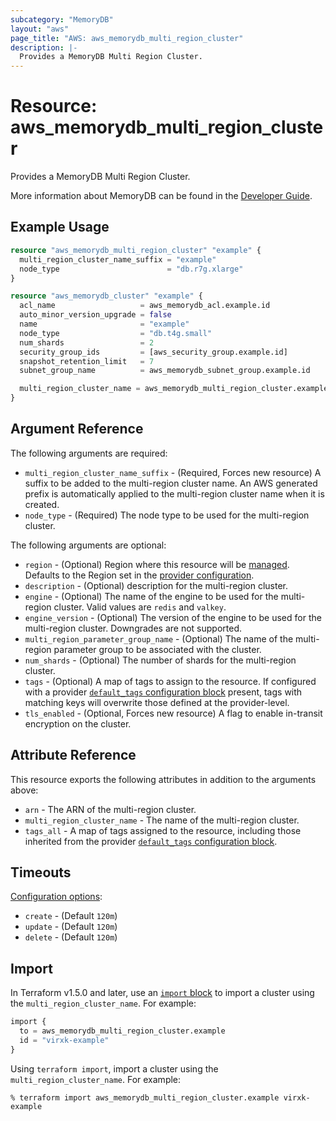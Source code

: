 ```yaml
---
subcategory: "MemoryDB"
layout: "aws"
page_title: "AWS: aws_memorydb_multi_region_cluster"
description: |-
  Provides a MemoryDB Multi Region Cluster.
---
```


# Resource: aws_memorydb_multi_region_cluster

Provides a MemoryDB Multi Region Cluster.

More information about MemoryDB can be found in the [Developer Guide](https://docs.aws.amazon.com/memorydb/latest/devguide/what-is-memorydb-for-redis.html).

## Example Usage

```terraform
resource "aws_memorydb_multi_region_cluster" "example" {
  multi_region_cluster_name_suffix = "example"
  node_type                        = "db.r7g.xlarge"
}

resource "aws_memorydb_cluster" "example" {
  acl_name                   = aws_memorydb_acl.example.id
  auto_minor_version_upgrade = false
  name                       = "example"
  node_type                  = "db.t4g.small"
  num_shards                 = 2
  security_group_ids         = [aws_security_group.example.id]
  snapshot_retention_limit   = 7
  subnet_group_name          = aws_memorydb_subnet_group.example.id

  multi_region_cluster_name = aws_memorydb_multi_region_cluster.example.multi_region_cluster_name
}
```

## Argument Reference

The following arguments are required:

* `multi_region_cluster_name_suffix` - (Required, Forces new resource) A suffix to be added to the multi-region cluster name. An AWS generated prefix is automatically applied to the multi-region cluster name when it is created.
* `node_type` - (Required) The node type to be used for the multi-region cluster.

The following arguments are optional:

* `region` - (Optional) Region where this resource will be [managed](https://docs.aws.amazon.com/general/latest/gr/rande.html#regional-endpoints). Defaults to the Region set in the [provider configuration](https://registry.terraform.io/providers/hashicorp/aws/latest/docs#aws-configuration-reference).
* `description` - (Optional) description for the multi-region cluster.
* `engine` - (Optional) The name of the engine to be used for the multi-region cluster. Valid values are `redis` and `valkey`.
* `engine_version` - (Optional) The version of the engine to be used for the multi-region cluster. Downgrades are not supported.
* `multi_region_parameter_group_name` - (Optional) The name of the multi-region parameter group to be associated with the cluster.
* `num_shards` - (Optional) The number of shards for the multi-region cluster.
* `tags` - (Optional) A map of tags to assign to the resource. If configured with a provider [`default_tags` configuration block](https://registry.terraform.io/providers/hashicorp/aws/latest/docs#default_tags-configuration-block) present, tags with matching keys will overwrite those defined at the provider-level.
* `tls_enabled` - (Optional, Forces new resource) A flag to enable in-transit encryption on the cluster.

## Attribute Reference

This resource exports the following attributes in addition to the arguments above:

* `arn` - The ARN of the multi-region cluster.
* `multi_region_cluster_name` - The name of the multi-region cluster.
* `tags_all` - A map of tags assigned to the resource, including those inherited from the provider [`default_tags` configuration block](https://registry.terraform.io/providers/hashicorp/aws/latest/docs#default_tags-configuration-block).

## Timeouts

[Configuration options](https://developer.hashicorp.com/terraform/language/resources/syntax#operation-timeouts):

- `create` - (Default `120m`)
- `update` - (Default `120m`)
- `delete` - (Default `120m`)

## Import

In Terraform v1.5.0 and later, use an [`import` block](https://developer.hashicorp.com/terraform/language/import) to import a cluster using the `multi_region_cluster_name`. For example:

```terraform
import {
  to = aws_memorydb_multi_region_cluster.example
  id = "virxk-example"
}
```

Using `terraform import`, import a cluster using the `multi_region_cluster_name`. For example:

```console
% terraform import aws_memorydb_multi_region_cluster.example virxk-example
```
